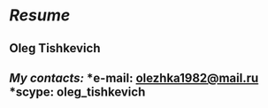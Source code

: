 # **_Resume_**
## **Oleg Tishkevich**
## *My contacts:* *e-mail: olezhka1982@mail.ru *scype: oleg_tishkevich 